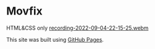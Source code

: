 # Movfix
HTML&amp;CSS  only
[recording-2022-09-04-22-15-25.webm](https://user-images.githubusercontent.com/73618096/188331869-db6e5ee5-dcf1-4256-8fc8-a24d97d53fee.webm)

This site was built using [GitHub Pages](https://yassmine23.github.io/Movfix/).

